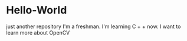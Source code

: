 # Hello-World
just another repository
I'm a freshman. I'm learning C + + now. I want to learn more about OpenCV
